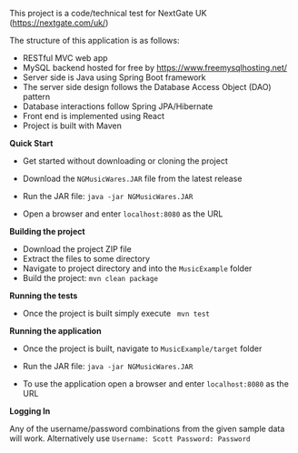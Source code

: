 This project is a code/technical test for NextGate UK (https://nextgate.com/uk/)

The structure of this application is as follows:
- RESTful MVC web app 
- MySQL backend hosted for free by https://www.freemysqlhosting.net/
- Server side is Java using Spring Boot framework
- The server side design follows the Database Access Object (DAO) pattern
- Database interactions follow Spring JPA/Hibernate
- Front end is implemented using React
- Project is built with Maven

**Quick Start**

- Get started without downloading or cloning the project
- Download the `NGMusicWares.JAR` file from the latest release
- Run the JAR file: 
    `java -jar NGMusicWares.JAR`
    
- Open a browser and enter `localhost:8080` as the URL 

**Building the project**

- Download the project ZIP file
- Extract the files to some directory
- Navigate to project directory and into the `MusicExample` folder
- Build the project:
    `mvn clean package`
    
**Running the tests**

- Once the project is built simply execute
    ` mvn test`
    
**Running the application**

- Once the project is built, navigate to `MusicExample/target` folder

- Run the JAR file: 
    `java -jar NGMusicWares.JAR`
  
- To use the application open a browser and enter `localhost:8080` as the URL 

**Logging In**

Any of the username/password combinations from the given sample data will work.
Alternatively use `Username: Scott Password: Password` 
